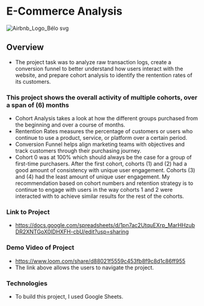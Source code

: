# E-Commerce Analysis
![Airbnb_Logo_Bélo svg](https://github.com/Mr-DinoBlack/Data_projects_TripleTen/assets/164646396/02e53a3d-b8d6-42d7-bf67-a650a1454c85)


## Overview
* The project task was to analyze raw transaction logs, create a conversion funnel to better understand how users interact with the website, and prepare cohort analysis to identify the rentention rates of its customers.
### This project shows the overall activity of multiple cohorts, over a span of (6) months
* Cohort Analysis takes a look at how the different groups purchased from the beginning and over a course of months.
* Rentention Rates measures the percentage of customers or users who continue to use a product, service, or platform over a certain period.
* Conversion Funnel helps align marketing teams with objectives and track customers through their purchasing journey.
* Cohort 0 was at 100% which should always be the case for a group of first-time purchasers. After the first cohort, cohorts (1) and (2) had a good amount of consistency with unique user engagement. Cohorts (3) and (4) had the least amount of unique user engagement. My recommendation based on cohort numbers and retention strategy is to continue to engage with users in the way cohorts 1 and 2 were interacted with to achieve similar results for the rest of the cohorts. 

### Link to Project
* https://docs.google.com/spreadsheets/d/1pn7ac2UtquEXrp_MarHHzubDR2XNTGoX0IDHXFH-cbU/edit?usp=sharing

### Demo Video of Project 
* https://www.loom.com/share/d88021f5559c453fb8f9c8d1c86ff955
* The link above allows the users to navigate the project.



### Technologies
* To build this project, I used Google Sheets. 
